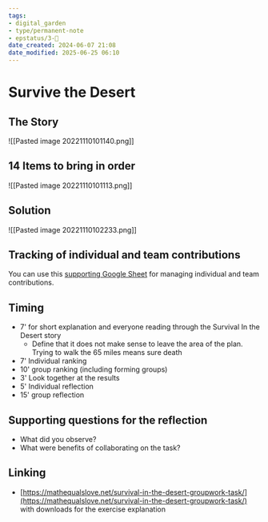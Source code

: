 ```yaml
---
tags: 
- digital_garden
- type/permanent-note
- epstatus/3-🌳
date_created: 2024-06-07 21:08
date_modified: 2025-06-25 06:10
---
```

# Survive the Desert

## The Story

![[Pasted image 20221110101140.png]]

## 14 Items to bring in order

![[Pasted image 20221110101113.png]]

## Solution

![[Pasted image 20221110102233.png]]

## Tracking of individual and team contributions

You can use this [supporting Google Sheet](https://docs.google.com/spreadsheets/d/17bk0RXQ9GHbXsDI8aA0oOv47B-XNTNeNIuVQm2Nqeq0/edit?usp=sharing) for managing individual and team contributions.

## Timing

+ 7' for short explanation and everyone reading through the Survival In the Desert story
	+ Define that it does not make sense to leave the area of the plan. Trying to walk the 65 miles means sure death
+ 7' Individual ranking
+ 10' group ranking (including forming groups)
+ 3' Look together at the results
+ 5' Individual reflection
+ 15' group reflection

## Supporting questions for the reflection

+ What did you observe?
+ What were benefits of collaborating on the task?

## Linking

+ [https://mathequalslove.net/survival-in-the-desert-groupwork-task/](https://mathequalslove.net/survival-in-the-desert-groupwork-task/) with downloads for the exercise explanation
